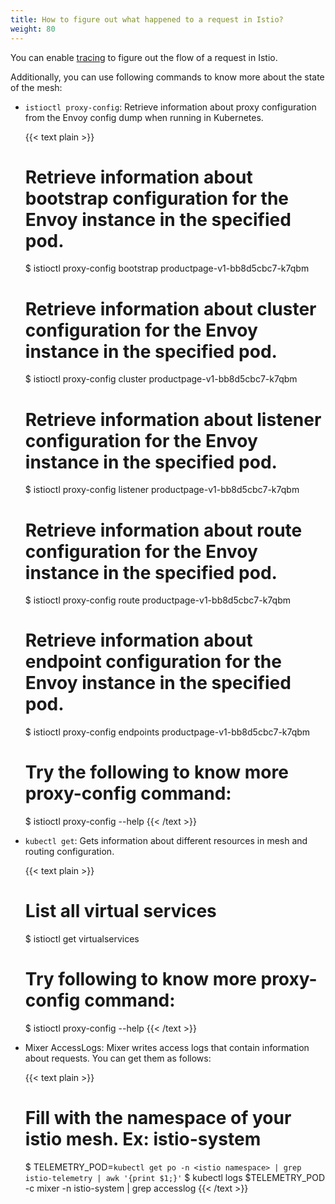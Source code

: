 ```yaml
---
title: How to figure out what happened to a request in Istio?
weight: 80
---
```


You can enable [tracing](/docs/tasks/telemetry/distributed-tracing/) to figure out the flow of a request in Istio.

Additionally, you can use following commands to know more about the state of the mesh:

* `istioctl proxy-config`: Retrieve information about proxy configuration from the Envoy config dump when running in Kubernetes.

    {{< text plain >}}
    # Retrieve information about bootstrap configuration for the Envoy instance in the specified pod.
    $ istioctl proxy-config bootstrap productpage-v1-bb8d5cbc7-k7qbm

    # Retrieve information about cluster configuration for the Envoy instance in the specified pod.
    $ istioctl proxy-config cluster productpage-v1-bb8d5cbc7-k7qbm

    # Retrieve information about listener configuration for the Envoy instance in the specified pod.
    $ istioctl proxy-config listener productpage-v1-bb8d5cbc7-k7qbm

    # Retrieve information about route configuration for the Envoy instance in the specified pod.
    $ istioctl proxy-config route productpage-v1-bb8d5cbc7-k7qbm

    # Retrieve information about endpoint configuration for the Envoy instance in the specified pod.
    $ istioctl proxy-config endpoints productpage-v1-bb8d5cbc7-k7qbm

    # Try the following to know more proxy-config command:
    $ istioctl proxy-config --help
    {{< /text >}}

* `kubectl get`: Gets information about different resources in mesh and routing configuration.

    {{< text plain >}}
    # List all virtual services
    $ istioctl get virtualservices

    # Try following to know more proxy-config command:
    $ istioctl proxy-config --help
    {{< /text >}}

* Mixer AccessLogs: Mixer writes access logs that contain information about requests. You can get them as follows:

    {{< text plain >}}
    # Fill <istio namespace> with the namespace of your istio mesh. Ex: istio-system
    $ TELEMETRY_POD=`kubectl get po -n <istio namespace> | grep istio-telemetry | awk '{print $1;}'`
    $ kubectl logs $TELEMETRY_POD -c mixer  -n istio-system  | grep accesslog
    {{< /text >}}
